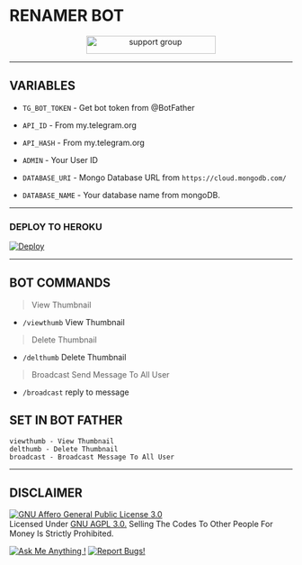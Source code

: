 # RENAMER BOT

<p align="center"> <a href="https://t.me/iFilms_Studios" target="_blank"> <img src="https://shields.io/badge/Support--Group-Join_Now-navy?logo=&style=for-the-badge" alt="support group" width="230" height="32"/></a></p>

---
  
## VARIABLES

* `TG_BOT_TOKEN`  - Get bot token from @BotFather

* `API_ID`        - From my.telegram.org 

* `API_HASH`      - From my.telegram.org 

* `ADMIN`         - Your User ID 

* `DATABASE_URI`  - Mongo Database URL from `https://cloud.mongodb.com/`

* `DATABASE_NAME`  - Your database name from mongoDB.
  
---
  
### DEPLOY TO HEROKU
[![Deploy](https://www.herokucdn.com/deploy/button.svg)](https://heroku.com/deploy?template=https://github.com/ifilmsbotz/RenamerBotX)

---

## BOT COMMANDS
> View Thumbnail 
* `/viewthumb` View Thumbnail 
> Delete Thumbnail
* `/delthumb` Delete Thumbnail
> Broadcast Send Message To All User 
* `/broadcast` reply to message


## SET IN BOT FATHER
```
viewthumb - View Thumbnail 
delthumb - Delete Thumbnail
broadcast - Broadcast Message To All User 
```

---

## DISCLAIMER
[![GNU Affero General Public License 3.0](https://www.gnu.org/graphics/agplv3-155x51.png)](https://www.gnu.org/licenses/agpl-3.0.en.html#header)    
Licensed Under [GNU AGPL 3.0.](https://github.com/iFilmsBotz/RenamerBotX/master/LICENSE)
Selling The Codes To Other People For Money Is Strictly Prohibited.

[![Ask Me Anything !](https://img.shields.io/badge/🤔%20Ask%20Me-Anything-1abc9c.svg)](https://telegram.dog/iFilms_Owner)
[![Report Bugs!](https://badgen.net/badge/🐞%20Report%20/Bugs/red)](https://telegram.dog/iFilms_Support)
